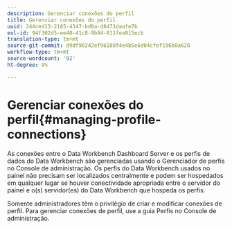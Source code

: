 ```yaml
---
description: Gerenciar conexões do perfil
title: Gerenciar conexões do perfil
uuid: 244ced13-2185-4347-bd0a-d8471daafe7b
exl-id: 94f302d5-ee40-41c8-9b94-811fea915ecb
translation-type: tm+mt
source-git-commit: d9df90242ef96188f4e4b5e6d04cfef196b0a628
workflow-type: tm+mt
source-wordcount: '92'
ht-degree: 9%

---
```


# Gerenciar conexões do perfil{#managing-profile-connections}

As conexões entre o Data Workbench Dashboard Server e os perfis de dados do Data Workbench são gerenciadas usando o Gerenciador de perfis no Console de administração. Os perfis do Data Workbench usados no painel não precisam ser localizados centralmente e podem ser hospedados em qualquer lugar se houver conectividade apropriada entre o servidor do painel e o(s) servidor(es) do Data Workbench que hospeda os perfis.

Somente administradores têm o privilégio de criar e modificar conexões de perfil. Para gerenciar conexões de perfil, use a guia Perfis no Console de administração.
